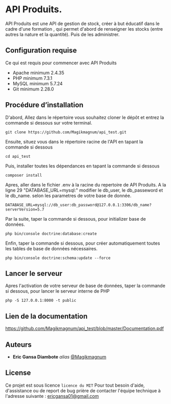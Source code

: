 # API Produits.

API Produits est une API de gestion de stock, créer à but éducatif dans le cadre d'une formation , qui permet d'abord de renseigner les stocks (entre autres la nature et la quantité). Puis de les administrer.

## Configuration requise

Ce qui est requis pour commencer avec API Produits

- Apache minimum 2.4.35
- PHP minimum 7.3.1
- MySQL minimum 5.7.24
- Git minimum 2.28.0

## Procédure d’installation 

D'abord, Allez dans le répertoire vous souhaitez cloner le dépôt et entrez la commande si dessous sur votre terminal.
```
git clone https://github.com/Magikmagnum/api_test.git
```
Ensuite, situez vous dans le répertoire racine de l'API en tapant la commande si dessous 
```
cd api_test
```
Puis, installer toutes les dépendances en tapant la commande  si dessous
```
composer install
```
Apres, aller dans le fichier .env à la racine du repertoire de API Produits. A la ligne 29 "DATABASE_URL=mysql:" modifier le db_user, le db_passeword et le db_name. selon les parametres de votre base de donnée.
```
DATABASE_URL=mysql://db_user:db_password@127.0.0.1:3306/db_name?serverVersion=5.7
```
Par la suite, taper la commande  si dessous, pour initializer base de données.
```
php bin/console doctrine:database:create
```
Enfin, taper la commande  si dessous, pour créer automatiquement toutes les tables de base de données nécessaires.
```
php bin/console doctrine:schema:update --force
```
## Lancer le serveur
Apres l'activation de votre serveur de base de données, taper la commande si dessous, pour lancer le serveur interne de PHP
```
php -S 127.0.0.1:8000 -t public
```
## Lien de la documentation
https://github.com/Magikmagnum/api_test/blob/master/Documentation.pdf

## Auteurs

* **Eric Gansa Diambote** _alias_ [@Magikmagnum](https://github.com/Magikmagnum)

## License
Ce projet est sous licence ``licence du MIT``
Pour tout besoin d'aide, d'assistance ou de report de bug prière de contacter l'équipe technique à l'adresse suivante : ericgansa01@gmail.com
